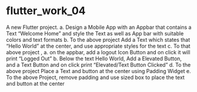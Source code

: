 # flutter_work_04

A new Flutter project.
a.	Design a Mobile App with an Appbar that contains a Text “Welcome Home” and style the Text as well as App bar with suitable colors and text formats
b.	To the above project Add a Text which states that “Hello World” at the center, and use appropriate styles for the text
c.	To that above project , 
a.	on the appbar, add a logout Icon Button and on click it will print “Logged Out”
b.	Below the text Hello World, Add a Elevated Button, and a Text Button and on click print “Elevated/Text Button Clicked” 
d.	To the above project Place a Text and button at the center using Padding Widget
e.	To the above Project, remove padding and use sized box to place the text and button at the center
